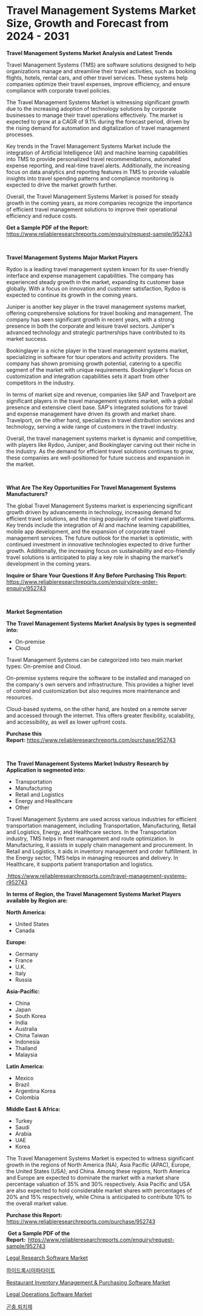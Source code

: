 <p><h1>Travel Management Systems Market Size, Growth and Forecast from 2024 - 2031</h1></p><p><strong>Travel Management Systems Market Analysis and Latest Trends</strong></p>
<p><p>Travel Management Systems (TMS) are software solutions designed to help organizations manage and streamline their travel activities, such as booking flights, hotels, rental cars, and other travel services. These systems help companies optimize their travel expenses, improve efficiency, and ensure compliance with corporate travel policies.</p><p>The Travel Management Systems Market is witnessing significant growth due to the increasing adoption of technology solutions by corporate businesses to manage their travel operations effectively. The market is expected to grow at a CAGR of 9.1% during the forecast period, driven by the rising demand for automation and digitalization of travel management processes.</p><p>Key trends in the Travel Management Systems Market include the integration of Artificial Intelligence (AI) and machine learning capabilities into TMS to provide personalized travel recommendations, automated expense reporting, and real-time travel alerts. Additionally, the increasing focus on data analytics and reporting features in TMS to provide valuable insights into travel spending patterns and compliance monitoring is expected to drive the market growth further.</p><p>Overall, the Travel Management Systems Market is poised for steady growth in the coming years, as more companies recognize the importance of efficient travel management solutions to improve their operational efficiency and reduce costs.</p></p>
<p><strong>Get a Sample PDF of the Report:&nbsp;</strong> <a href="https://www.reliableresearchreports.com/enquiry/request-sample/952743">https://www.reliableresearchreports.com/enquiry/request-sample/952743</a></p>
<p>&nbsp;</p>
<p><strong>Travel Management Systems Major Market Players</strong></p>
<p><p>Rydoo is a leading travel management system known for its user-friendly interface and expense management capabilities. The company has experienced steady growth in the market, expanding its customer base globally. With a focus on innovation and customer satisfaction, Rydoo is expected to continue its growth in the coming years.</p><p>Juniper is another key player in the travel management systems market, offering comprehensive solutions for travel booking and management. The company has seen significant growth in recent years, with a strong presence in both the corporate and leisure travel sectors. Juniper's advanced technology and strategic partnerships have contributed to its market success.</p><p>Bookinglayer is a niche player in the travel management systems market, specializing in software for tour operators and activity providers. The company has shown promising growth potential, catering to a specific segment of the market with unique requirements. Bookinglayer's focus on customization and integration capabilities sets it apart from other competitors in the industry.</p><p>In terms of market size and revenue, companies like SAP and Travelport are significant players in the travel management systems market, with a global presence and extensive client base. SAP's integrated solutions for travel and expense management have driven its growth and market share. Travelport, on the other hand, specializes in travel distribution services and technology, serving a wide range of customers in the travel industry.</p><p>Overall, the travel management systems market is dynamic and competitive, with players like Rydoo, Juniper, and Bookinglayer carving out their niche in the industry. As the demand for efficient travel solutions continues to grow, these companies are well-positioned for future success and expansion in the market.</p></p>
<p>&nbsp;</p>
<p><strong>What Are The Key Opportunities For Travel Management Systems Manufacturers?</strong></p>
<p><p>The global Travel Management Systems market is experiencing significant growth driven by advancements in technology, increasing demand for efficient travel solutions, and the rising popularity of online travel platforms. Key trends include the integration of AI and machine learning capabilities, mobile app development, and the expansion of corporate travel management services. The future outlook for the market is optimistic, with continued investment in innovative technologies expected to drive further growth. Additionally, the increasing focus on sustainability and eco-friendly travel solutions is anticipated to play a key role in shaping the market's development in the coming years.</p></p>
<p><strong>Inquire or Share Your Questions If Any Before Purchasing This Report:</strong> <a href="https://www.reliableresearchreports.com/enquiry/pre-order-enquiry/952743">https://www.reliableresearchreports.com/enquiry/pre-order-enquiry/952743</a></p>
<p>&nbsp;</p>
<p><strong>Market Segmentation</strong></p>
<p><strong>The Travel Management Systems Market Analysis by types is segmented into:</strong></p>
<p><ul><li>On-premise</li><li>Cloud</li></ul></p>
<p><p>Travel Management Systems can be categorized into two main market types: On-premise and Cloud. </p><p>On-premise systems require the software to be installed and managed on the company's own servers and infrastructure. This provides a higher level of control and customization but also requires more maintenance and resources.</p><p>Cloud-based systems, on the other hand, are hosted on a remote server and accessed through the internet. This offers greater flexibility, scalability, and accessibility, as well as lower upfront costs.</p></p>
<p><strong>Purchase this Report:&nbsp;</strong><a href="https://www.reliableresearchreports.com/purchase/952743">https://www.reliableresearchreports.com/purchase/952743</a></p>
<p>&nbsp;</p>
<p><strong>The Travel Management Systems Market Industry Research by Application is segmented into:</strong></p>
<p><ul><li>Transportation</li><li>Manufacturing</li><li>Retail and Logistics</li><li>Energy and Healthcare</li><li>Other</li></ul></p>
<p><p>Travel Management Systems are used across various industries for efficient transportation management, including Transportation, Manufacturing, Retail and Logistics, Energy, and Healthcare sectors. In the Transportation industry, TMS helps in fleet management and route optimization. In Manufacturing, it assists in supply chain management and procurement. In Retail and Logistics, it aids in inventory management and order fulfillment. In the Energy sector, TMS helps in managing resources and delivery. In Healthcare, it supports patient transportation and logistics.</p></p>
<p><a href="https://www.reliableresearchreports.com/travel-management-systems-r952743">&nbsp;https://www.reliableresearchreports.com/travel-management-systems-r952743</a></p>
<p><strong>In terms of Region, the Travel Management Systems Market Players available by Region are:</strong></p>
<p>
    <p> <strong> North America: </strong>
        <ul>
            <li>United States</li>
            <li>Canada</li>
        </ul>
        </p> 
    <p> <strong> Europe: </strong>
        <ul>
            <li>Germany</li>
            <li>France</li>
            <li>U.K.</li>
            <li>Italy</li>
            <li>Russia</li>
        </ul>
        </p> 
    <p> <strong> Asia-Pacific: </strong>
        <ul>
            <li>China</li>
            <li>Japan</li>
            <li>South Korea</li>
            <li>India</li>
            <li>Australia</li>
            <li>China Taiwan</li>
            <li>Indonesia</li>
            <li>Thailand</li>
            <li>Malaysia</li>
        </ul>
        </p> 
    <p> <strong> Latin America: </strong>
        <ul>
            <li>Mexico</li>
            <li>Brazil</li>
            <li>Argentina Korea</li>
            <li>Colombia</li>
        </ul>
        </p> 
    <p> <strong> Middle East & Africa: </strong>
        <ul>
            <li>Turkey</li>
            <li>Saudi</li>
            <li>Arabia</li>
            <li>UAE</li>
            <li>Korea</li>
        </ul>
    </p>
    </p>
<p><p>The Travel Management Systems Market is expected to witness significant growth in the regions of North America (NA), Asia Pacific (APAC), Europe, the United States (USA), and China. Among these regions, North America and Europe are expected to dominate the market with a market share percentage valuation of 35% and 30% respectively. Asia Pacific and USA are also expected to hold considerable market shares with percentages of 20% and 15% respectively, while China is anticipated to contribute 10% to the overall market value.</p></p>
<p><strong>Purchase this Report: </strong><a href="https://www.reliableresearchreports.com/purchase/952743">https://www.reliableresearchreports.com/purchase/952743</a></p>
<p>&nbsp;<strong>Get a Sample PDF of the Report:&nbsp;&nbsp;</strong><a href="https://www.reliableresearchreports.com/enquiry/request-sample/952743">https://www.reliableresearchreports.com/enquiry/request-sample/952743</a></p>
<p><strong></strong></p>
<p><p><a href="https://github.com/JermaineCrona2023/Market-Research-Report-List-2/blob/main/legal-research-software-market.md">Legal Research Software Market</a></p><p><a href="https://github.com/AlbertotDouglas44367/Market-Research-Report-List-3/blob/main/164955980068.md">하이드록시아파타이트</a></p><p><a href="https://github.com/Sherrillcrooksxa8i18ucf2m/Market-Research-Report-List-3/blob/main/restaurant-inventory-management-purchasing-software-market.md">Restaurant Inventory Management & Purchasing Software Market</a></p><p><a href="https://github.com/AlysaLedner2023/Market-Research-Report-List-2/blob/main/legal-operations-software-market.md">Legal Operations Software Market</a></p><p><a href="https://github.com/tasfiyaj85/Market-Research-Report-List-2/blob/main/947771180066.md">곤충 퇴치제</a></p></p>
